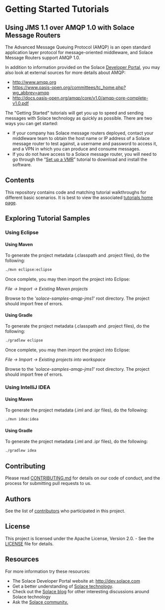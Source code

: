 # Getting Started Tutorials

## Using JMS 1.1 over AMQP 1.0 with Solace Message Routers

The Advanced Message Queuing Protocol (AMQP) is an open standard application layer protocol for message-oriented middleware, and Solace Message Routers support AMQP 1.0.

In addition to information provided on the Solace [Developer Portal](http://dev.solace.com/tech/amqp/), you may also look at external sources for more details about AMQP:

 - http://www.amqp.org
 - https://www.oasis-open.org/committees/tc_home.php?wg_abbrev=amqp
 - http://docs.oasis-open.org/amqp/core/v1.0/amqp-core-complete-v1.0.pdf

The "Getting Started" tutorials will get you up to speed and sending messages with Solace technology as quickly as possible. There are two ways you can get started:

- If your company has Solace message routers deployed, contact your middleware team to obtain the host name or IP address of a Solace message router to test against, a username and password to access it, and a VPN in which you can produce and consume messages.
- If you do not have access to a Solace message router, you will need to go through the “[Set up a VMR](http://docs.solace.com/Solace-VMR-Set-Up/Setting-Up-VMRs.htm)” tutorial to download and install the software.

## Contents

This repository contains code and matching tutorial walkthroughs for different basic scenarios. It is best to view the associated [tutorials home page](https://solacesamples.github.io/solace-samples-amqp-jms1/).

## Exploring Tutorial Samples

### Using Eclipse

#### Using Maven

To generate the project metadata (.classpath and .project files), do the following:

```sh
./mvn eclipse:eclipse
```

Once complete, you may then import the project into Eclipse:

   *File -> Import -> Existing Maven projects*

Browse to the *'solace-samples-amqp-jms1'* root directory. The project should import free of errors.

#### Using Gradle

To generate the project metadata (.classpath and .project files), do the following:

```sh
./gradlew eclipse
```

Once complete, you may then import the project into Eclipse:

   *File -> Import -> Existing projects into workspace*

Browse to the *'solace-samples-amqp-jms1'* root directory. The project should import free of errors.

### Using IntelliJ IDEA

#### Using Maven

To generate the project metadata (.iml and .ipr files), do the following:

```sh
./mvn idea:idea
```

#### Using Gradle

To generate the project metadata (.iml and .ipr files), do the following:

```sh
./gradlew idea
```

## Contributing

Please read [CONTRIBUTING.md](CONTRIBUTING.md) for details on our code of conduct, and the process for submitting pull requests to us.

## Authors

See the list of [contributors](https://github.com/dfedorov-solace/solace-samples-amqp-jms1/contributors) who participated in this project.

## License

This project is licensed under the Apache License, Version 2.0. - See the [LICENSE](LICENSE) file for details.

## Resources

For more information try these resources:

- The Solace Developer Portal website at: http://dev.solace.com
- Get a better understanding of [Solace technology](http://dev.solace.com/tech/).
- Check out the [Solace blog](http://dev.solace.com/blog/) for other interesting discussions around Solace technology
- Ask the [Solace community.](http://dev.solace.com/community/)
